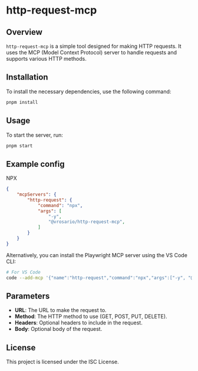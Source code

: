 # http-request-mcp

## Overview

`http-request-mcp` is a simple tool designed for making HTTP requests. It uses the MCP (Model Context Protocol) server to handle requests and supports various HTTP methods.

## Installation

To install the necessary dependencies, use the following command:

```bash
pnpm install
```

## Usage

To start the server, run:

```bash
pnpm start
```

## Example config
NPX 
```json
{
    "mcpServers": {
        "http-request": {
            "command": "npx",
            "args": [
                "-y",
                "@vrosario/http-request-mcp",
            ]
        }
    }
}
```

Alternatively, you can install the Playwright MCP server using the VS Code CLI:

```bash
# For VS Code
code --add-mcp '{"name":"http-request","command":"npx","args":["-y", "@vrosario/http-request-mcp"]}'
```

## Parameters

- **URL**: The URL to make the request to.
- **Method**: The HTTP method to use (GET, POST, PUT, DELETE).
- **Headers**: Optional headers to include in the request.
- **Body**: Optional body of the request.

## License

This project is licensed under the ISC License.

